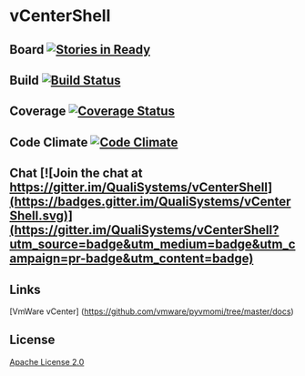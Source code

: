 # vCenterShell  


## Board [![Stories in Ready](https://badge.waffle.io/QualiSystems/vCenterShell.svg?label=ready&title=Ready)](http://waffle.io/QualiSystems/vCenterShell)

## Build [![Build Status](https://travis-ci.org/QualiSystems/vCenterShell.svg?branch=master)](https://travis-ci.org/QualiSystems/vCenterShell)

## Coverage [![Coverage Status](https://coveralls.io/repos/QualiSystems/vCenterShell/badge.svg?branch=develop&service=github)](https://coveralls.io/github/QualiSystems/vCenterShell?branch=develop)

## Code Climate [![Code Climate](https://codeclimate.com/github/QualiSystems/vCenterShell/badges/gpa.svg)](https://codeclimate.com/github/QualiSystems/vCenterShell)

## Chat [![Join the chat at https://gitter.im/QualiSystems/vCenterShell](https://badges.gitter.im/QualiSystems/vCenterShell.svg)](https://gitter.im/QualiSystems/vCenterShell?utm_source=badge&utm_medium=badge&utm_campaign=pr-badge&utm_content=badge)

## Links
[VmWare vCenter] (https://github.com/vmware/pyvmomi/tree/master/docs)

## License
[Apache License 2.0](https://github.com/QualiSystems/vCenterShell/blob/master/LICENSE)

